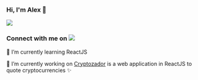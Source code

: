 ### Hi, I'm Alex 👋
![](https://user-images.githubusercontent.com/46390937/121646572-d8a5fb80-ca6b-11eb-85c1-3e11062395a8.png)

### Connect with me on <a href="https://www.linkedin.com/in/alxmendez/"><img src="https://img.shields.io/badge/linkedin-%230077B5.svg?&style=for-the-badge&logo=linkedin&logoColor=white"/></a>

🌱 I’m currently learning ReactJS 

🔭 I’m currently working on [Cryptozador](https://github.com/Alexus167/cryptozador) is a web application in ReactJS to quote cryptocurrencies ✨

<!--
**Alexus167/Alexus167** is a ✨ _special_ ✨ repository because its `README.md` (this file) appears on your GitHub profile.

Here are some ideas to get you started:



- 👯 I’m looking to collaborate on ...
- 🤔 I’m looking for help with ...
- 💬 Ask me about ...
- 📫 How to reach me: ...
- 😄 Pronouns: ...
- ⚡ Fun fact: ...
-->
